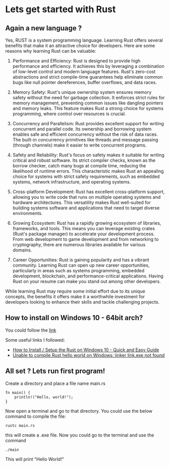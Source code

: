 # Lets get started with Rust

## Again a new language ?

Yes, RUST is a system programming language. Learning Rust offers several benefits that make it an attractive choice for developers. Here are some reasons why learning Rust can be valuable:

1. Performance and Efficiency: Rust is designed to provide high performance and efficiency. It achieves this by leveraging a combination of low-level control and modern language features. Rust's zero-cost abstractions and strict compile-time guarantees help eliminate common bugs like null pointer dereferences, buffer overflows, and data races.

2. Memory Safety: Rust's unique ownership system ensures memory safety without the need for garbage collection. It enforces strict rules for memory management, preventing common issues like dangling pointers and memory leaks. This feature makes Rust a strong choice for systems programming, where control over resources is crucial.

3. Concurrency and Parallelism: Rust provides excellent support for writing concurrent and parallel code. Its ownership and borrowing system enables safe and efficient concurrency without the risk of data races. The built-in concurrency primitives like threads and message passing (through channels) make it easier to write concurrent programs.

4. Safety and Reliability: Rust's focus on safety makes it suitable for writing critical and robust software. Its strict compiler checks, known as the borrow checker, catch many bugs at compile time, reducing the likelihood of runtime errors. This characteristic makes Rust an appealing choice for systems with strict safety requirements, such as embedded systems, network infrastructure, and operating systems.

5. Cross-platform Development: Rust has excellent cross-platform support, allowing you to write code that runs on multiple operating systems and hardware architectures. This versatility makes Rust well-suited for building systems software and applications that need to target diverse environments.

6. Growing Ecosystem: Rust has a rapidly growing ecosystem of libraries, frameworks, and tools. This means you can leverage existing crates (Rust's package manager) to accelerate your development process. From web development to game development and from networking to cryptography, there are numerous libraries available for various domains.

7. Career Opportunities: Rust is gaining popularity and has a vibrant community. Learning Rust can open up new career opportunities, particularly in areas such as systems programming, embedded development, blockchain, and performance-critical applications. Having Rust on your resume can make you stand out among other developers.

While learning Rust may require some initial effort due to its unique concepts, the benefits it offers make it a worthwhile investment for developers looking to enhance their skills and tackle challenging projects.

## How to install on Windows 10 - 64bit arch?

You could follow the [link](https://www.rust-lang.org/tools/install)

Some useful links I followed:

- [How to Install / Setup the Rust on Windows 10 - Quick and Easy Guide](https://www.youtube.com/watch?v=enk0o7eWNsc)
- [Unable to compile Rust hello world on Windows: linker link.exe not found](https://stackoverflow.com/questions/55603111/unable-to-compile-rust-hello-world-on-windows-linker-link-exe-not-found)

## All set ? Lets run first program!

Create a directory and place a file name main.rs

```
fn main() {
    println!("Hello, world!");
}
```

Now open a terminal and go to that directory. You could use the below command to compile the file:

```
rustc main.rs

```

this will create a .exe file. Now you could go to the terminal and use the command

```
./main

```

This will print "Hello World!"
